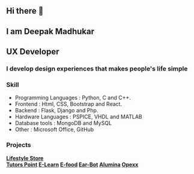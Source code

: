 ## Hi there 👋
## I am Deepak Madhukar
## UX Developer
### I develop design experiences that makes people's life simple
### Skill
- Programming Languages : Python, C and C++.
- Frontend : Html, CSS, Bootstrap and React.
- Backend : Flask, Django and Php.
- Hardware Languages : PSPICE, VHDL and MATLAB
- Database tools : MongoDB and MySQL
- Other : Microsoft Office, GitHub


<!--
**deepak-madhukar/deepak-madhukar** is a ✨ _special_ ✨ repository because its `README.md` (this file) appears on your GitHub profile.

Here are some ideas to get you started:

- 🔭 I’m currently working on ...
- 🌱 I’m currently learning ...
- 👯 I’m looking to collaborate on ...
- 🤔 I’m looking for help with ...
- 💬 Ask me about ...
- 📫 How to reach me: ...
- 😄 Pronouns: ...
- ⚡ Fun fact: ...
-->

### Projects
**[Lifestyle Store](https://github.com/deepak-madhukar/Lifestyle-Store)<br>
[Tutors Point](https://github.com/deepak-madhukar/Tutorspoint)
[E-Learn](https://github.com/deepak-madhukar/ELearn)
[E-food](https://github.com/deepak-madhukar/EFood)
[Ear-Bot](https://github.com/deepak-madhukar/EarBot)
[Alumina](https://github.com/deepak-madhukar/Alumini-Management)
[Opexx](https://github.com/deepak-madhukar/Opexx)**



